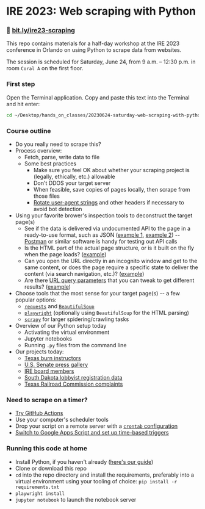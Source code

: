 # IRE 2023: Web scraping with Python

### 🔗 [bit.ly/ire23-scraping](https://bit.ly/ire23-scraping)

This repo contains materials for a half-day workshop at the IRE 2023 conference in Orlando on using Python to scrape data from websites.

The session is scheduled for Saturday, June 24, from 9 a.m. – 12:30 p.m. in room `Coral A` on the first floor.

### First step

Open the Terminal application. Copy and paste this text into the Terminal and hit enter:

```bash
cd ~/Desktop/hands_on_classes/20230624-saturday-web-scraping-with-python-pre-registered-attendees-only-1012 && source env/bin/activate
```

### Course outline
- Do you really need to scrape this?
- Process overview:
    - Fetch, parse, write data to file
    - Some best practices
        - Make sure you feel OK about whether your scraping project is (legally, ethically, etc.) allowable
        - Don't DDOS your target server
        - When feasible, save copies of pages locally, then scrape from those files
        - [Rotate user-agent strings](https://www.useragents.me/) and other headers if necessary to avoid bot detection
- Using your favorite brower's inspection tools to deconstruct the target page(s)
    - See if the data is delivered via undocumented API to the page in a ready-to-use format, such as JSON ([example 1](https://sdlegislature.gov/Session/Archived), [example 2](https://www.britishmuseum.org/collection)) -- [Postman](https://www.postman.com) or similar software is handy for testing out API calls
    - Is the HTML part of the actual page structure, or is it built on the fly when the page loads? ([example](https://rrctx.force.com/s/complaints))
    - Can you open the URL directly in an incognito window and get to the same content, or does the page require a specific state to deliver the content (via search navigation, etc.)? ([example](https://rrctx.force.com/s/ietrs-complaint/a0ct0000000mOmhAAE/complaint0000000008))
    - Are there [URL query parameters](https://en.wikipedia.org/wiki/Query_string) that you can tweak to get different results? ([example](https://www.worksafe.qld.gov.au/news-and-events/alerts))
- Choose tools that the most sense for your target page(s) -- a few popular options:
    - [`requests`](https://requests.readthedocs.io/en/latest/) and [`BeautifulSoup`](https://www.crummy.com/software/BeautifulSoup/bs4/doc/)
    - [`playwright`](https://playwright.dev/python) (optionally using `BeautifulSoup` for the HTML parsing)
    - [`scrapy`](https://scrapy.org/) for larger spidering/crawling tasks
- Overview of our Python setup today
    - Activating the virtual environment
    - Jupyter notebooks
    - Running `.py` files from the command line
- Our projects today:
    - [Texas burn instructors](tx-burn-instructors)
    - [U.S. Senate press gallery](us-senate-press-gallery)
    - [IRE board members](ire-board)
    - [South Dakota lobbyist registration data](sd-lobbyists)
    - [Texas Railroad Commission complaints](tx-railroad-commission)


### Need to scrape on a timer?
- [Try GitHub Actions](https://palewi.re/docs/first-github-scraper)
- Use your computer's scheduler tools
- Drop your script on a remote server with a [`crontab` configuration](https://en.wikipedia.org/wiki/Cron)
- [Switch to Google Apps Script and set up time-based triggers](https://developers.google.com/apps-script/guides/triggers)


### Running this code at home
- Install Python, if you haven't already ([here's our guide](https://docs.google.com/document/d/1cYmpfZEZ8r-09Q6Go917cKVcQk_d0P61gm0q8DAdIdg/edit))
- Clone or download this repo
- `cd` into the repo directory and install the requirements, preferably into a virtual environment using your tooling of choice: `pip install -r requirements.txt`
- `playwright install`
- `jupyter notebook` to launch the notebook server
